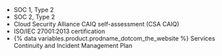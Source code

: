 - SOC 1, Type 2
- SOC 2, Type 2
- Cloud Security Alliance CAIQ self-assessment (CSA CAIQ)
- ISO/IEC 27001:2013 certification
- {% data variables.product.prodname_dotcom_the_website %} Services Continuity and Incident Management Plan
